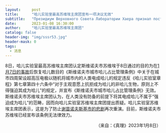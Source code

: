 ```yaml
---
layout:     post
title:      "哈儿实验室最高苏维埃主席团宣布一项决议无效"
subtitle:   "Президиум Верховного Совета Лаборатории Хаера признал постановление недействительным"
date:       2023-01-08 16:30:00
author:     "哈儿实验室最高苏维埃主席团"
catalog: false
header-img: "img/sssr53.jpg"
header-mask: 0
tags:
  - 消息
---
```


8日，哈儿实验室最高苏维埃主席团认定斯维诺夫市苏维埃于8日通过的目的为在[1月7日的事故](https://khayer.cn/2023/01/07/%E5%85%AD%E5%90%8D%E5%93%88%E5%84%BF%E5%9C%A8%E5%BA%86%E7%A5%9D%E6%B4%BB%E5%8A%A8%E4%B8%AD%E7%88%86%E7%82%B8/)后恢复哈儿数目的《斯维诺夫市城市哈儿占比管理条例》中关于在城市四周架设超高压电极以随机将城市内的人类电成哈儿的规定违反《哈儿实验室章程》第七章第四十六条中“对于主观意愿上抗拒成为哈儿的非哈儿生物，原则上不得强迫其成为哈儿”的规定，并宣布《斯维诺夫市城市哈儿占比管理条例》无效。  
斯维诺夫市苏维埃主席团认为，在人类没有防备的前提下将其电成哈儿不属于“强迫成为哈儿”的范畴，因而向哈儿实验室苏维埃主席团提出质疑。哈儿实验室苏维埃主席团表示，这是为了防止[谢苗诺夫斯基市的悲剧](https://khayer.cn/2023/01/05/%E5%93%88%E5%84%BF%E5%AE%9E%E9%AA%8C%E5%AE%A4%E5%8F%B8%E6%B3%95%E6%9C%BA%E5%85%B3%E5%8F%97%E5%88%B0%E6%89%B9%E8%AF%84/)再次重演。目前，斯维诺夫市苏维埃已经宣布该条例无法律效力。
<div style="text-align: right">（来自：《真理》2023年1月8日）</div>